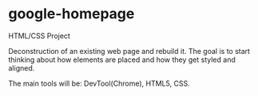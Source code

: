 # google-homepage

HTML/CSS Project

Deconstruction of an existing web page and rebuild it. The goal is to start thinking about how elements are placed and 
how they get styled and aligned.

The main tools will be: DevTool(Chrome), HTML5, CSS.
